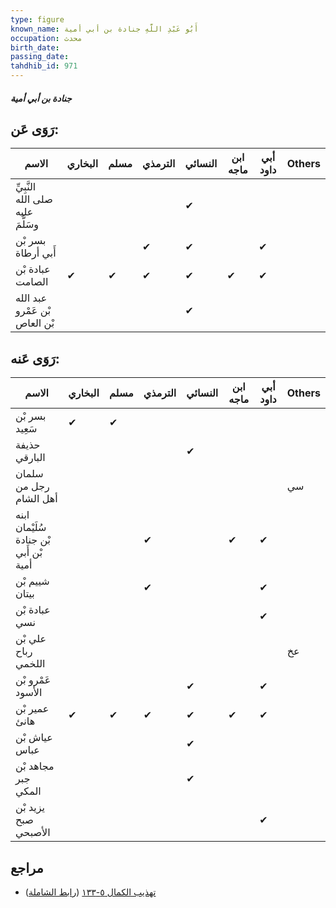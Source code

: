 ```yaml
---
type: figure
known_name: أَبُو عَبْدِ اللَّهِ جنادة بن أبي أمية
occupation: محدث
birth_date:
passing_date:
tahdhib_id: 971
---
```

##### جنادة بن أبي أمية

## رَوَى عَن:
| الاسم                             | البخاري | مسلم | الترمذي | النسائي | ابن ماجه | أبي داود | Others |
| --------------------------------- | ------- | ---- | ------- | ------- | -------- | -------- | ------ |
| النَّبِيِّ صلى الله عليه وسَلَّمَ |         |      |         | ✔       |          |          |        |
| بسر بْن أَبي أرطاة                |         |      | ✔       | ✔       |          | ✔        |        |
| عبادة بْن الصامت                  | ✔       | ✔    | ✔       | ✔       | ✔        | ✔        |        |
| عبد الله بْن عَمْرو بْن العاص     |         |      |         | ✔       |          |          |        |
## رَوَى عَنه:
| الاسم                                  | البخاري | مسلم | الترمذي | النسائي | ابن ماجه | أبي داود | Others |
| -------------------------------------- | ------- | ---- | ------- | ------- | -------- | -------- | ------ |
| بسر بْن سَعِيد                         | ✔       | ✔    |         |         |          |          |        |
| حذيفة البارقي                          |         |      |         | ✔       |          |          |        |
| سلمان رجل من أهل الشام                 |         |      |         |         |          |          | سي     |
| ابنه سُلَيْمان بْن جنادة بْن أَبي أمية |         |      | ✔       |         | ✔        | ✔        |        |
| شييم بْن بيتان                         |         |      | ✔       |         |          | ✔        |        |
| عبادة بْن نسي                          |         |      |         |         |          | ✔        |        |
| علي بْن رباح اللخمي                    |         |      |         |         |          |          | عخ     |
| عَمْرو بْن الأسود                      |         |      |         | ✔       |          | ✔        |        |
| عمير بْن هانئ                          | ✔       | ✔    | ✔       | ✔       | ✔        | ✔        |        |
| عياش بْن عباس                          |         |      |         | ✔       |          |          |        |
| مجاهد بْن جبر المكي                    |         |      |         | ✔       |          |          |        |
| يزيد بْن صبح الأصبحي                   |         |      |         |         |          | ✔        |        |
## مراجع
- [تهذيب الكمال ٥-١٣٣](obsidian://open?vault=Tahdhib-al-Kamal&file=Figures/٩٧١-جنادة%20بن%20أبي%20أمية) ([رابط الشاملة](https://shamela.ws/book/3722/2211))